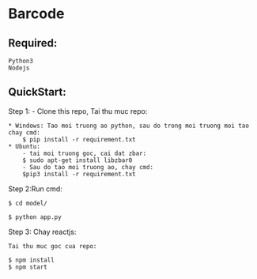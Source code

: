# Barcode

## Required:
	Python3
	Nodejs
	
## QuickStart:
Step 1:
	- Clone this repo, Tai thu muc repo:

	* Windows: Tao moi truong ao python, sau do trong moi truong moi tao  chay cmd:
 		$ pip install -r requirement.txt
	* Ubuntu: 
		- tai moi truong goc, cai dat zbar:
		$ sudo apt-get install libzbar0
		- Sau do tao moi truong ao, chay cmd:
		$pip3 install -r requirement.txt
             
Step 2:Run cmd:

	$ cd model/
        
	$ python app.py


Step 3: Chay reactjs:

	Tai thu muc goc cua repo:
        
	$ npm install
	$ npm start
